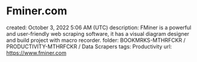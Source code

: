 # Fminer.com

created: October 3, 2022 5:06 AM (UTC)
description: FMiner is a powerful and user-friendly web scraping software, it has a visual diagram designer and build project with macro recorder.
folder: BOOKMRKS-MTHRFCKR / PRODUCTIVITY-MTHRFCKR / Data Scrapers
tags: Productivity
url: https://www.fminer.com